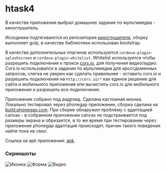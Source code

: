 # htask4

В качестве приложения выбрал домашнее задание по мультимедиа - киноглушитель.

Исходники подтягиваются из репозитория [киноглушителя](https://github.com/Ellaylone/htask3), сборку выполняет gulp, в качестве библиотеки использован bootstrap.

В качестве дополнительных плагинов используются `cordova-plugin-splashscreen` и  `cordova-plugin-whitelist`. Whitelist используется чтобы разрешить подключения к прокси [cors.io](http://cors.io/), для получения видео/аудио. Cors.io использовался в задании по мультимедиа для кроссдоменных запросов, слегка не уверен как сделать правильнее - оставить cors.io и разрешить подключения на `http://cors.io/*` как единое решение для сайта и мобильного приложения или вычистить cors.io для мобильного приложения и разрешить все подключения.

Приложение cобрано под андроид. Сделана кастомная иконка. Локально тестировал через phonegap приложение, сборка сделана на [build.phonegap.com](https://build.phonegap.com/). При сборке обнаружил проблему с адаптацией canvas - в собранном приложении canvas не подстраивается под размеры экрана и обрезается, в то же время при тестировании через приложение phonegap адаптация происходит, причин такого поведения найти пока не смог.

Ссылка на apk приложения: [apk](https://github.com/Ellaylone/htask4/releases/download/1.0.0/Silencer.apk).

### Скриншоты

<img src="https://cloud.githubusercontent.com/assets/4200528/17200863/853c99ae-5491-11e6-872a-5d2fc6a0e7c2.jpg" alt="Иконка" />
<img src="https://cloud.githubusercontent.com/assets/4200528/17200862/853c1470-5491-11e6-8873-af30c6ce4a0b.jpg" alt="Форма" />
<img src="https://cloud.githubusercontent.com/assets/4200528/17200864/853d4d7c-5491-11e6-90af-4c3cdd15bef5.jpg" alt="Видео" />
